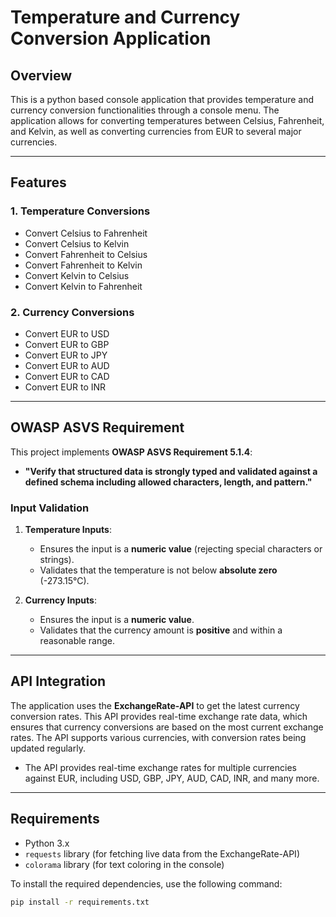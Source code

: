 # Temperature and Currency Conversion Application

## **Overview**
This is a python based console application that provides temperature and currency conversion functionalities through a console menu. The application allows for converting temperatures between Celsius, Fahrenheit, and Kelvin, as well as converting currencies from EUR to several major currencies.

---

## **Features**

### **1. Temperature Conversions**
- Convert Celsius to Fahrenheit
- Convert Celsius to Kelvin
- Convert Fahrenheit to Celsius
- Convert Fahrenheit to Kelvin
- Convert Kelvin to Celsius
- Convert Kelvin to Fahrenheit

### **2. Currency Conversions**
- Convert EUR to USD
- Convert EUR to GBP
- Convert EUR to JPY
- Convert EUR to AUD
- Convert EUR to CAD
- Convert EUR to INR

---

## **OWASP ASVS Requirement**

This project implements **OWASP ASVS Requirement 5.1.4**:
- **"Verify that structured data is strongly typed and validated against a defined schema including allowed characters, length, and pattern."**

### **Input Validation**
1. **Temperature Inputs**:
   - Ensures the input is a **numeric value** (rejecting special characters or strings).
   - Validates that the temperature is not below **absolute zero** (-273.15°C).
   
2. **Currency Inputs**:
   - Ensures the input is a **numeric value**.
   - Validates that the currency amount is **positive** and within a reasonable range.

---

## **API Integration**

The application uses the **ExchangeRate-API** to get the latest currency conversion rates. This API provides real-time exchange rate data, which ensures that currency conversions are based on the most current exchange rates. The API supports various currencies, with conversion rates being updated regularly.

- The API provides real-time exchange rates for multiple currencies against EUR, including USD, GBP, JPY, AUD, CAD, INR, and many more.

---

## **Requirements**

- Python 3.x
- `requests` library (for fetching live data from the ExchangeRate-API)
- `colorama` library (for text coloring in the console)

To install the required dependencies, use the following command:

```bash
pip install -r requirements.txt
